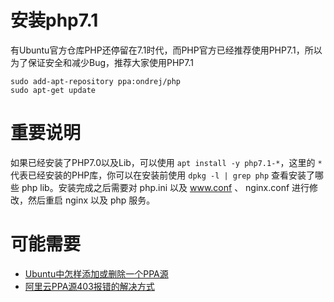 # 安装php7.1
有Ubuntu官方仓库PHP还停留在7.1时代，而PHP官方已经推荐使用PHP7.1，所以为了保证安全和减少Bug，推荐大家使用PHP7.1

```shell
sudo add-apt-repository ppa:ondrej/php
sudo apt-get update
```
# 重要说明
如果已经安装了PHP7.0以及Lib，可以使用 `apt install -y php7.1-*`，这里的 `*` 代表已经安装的PHP库，你可以在安装前使用 `dpkg -l | grep php` 查看安装了哪些 php lib。安装完成之后需要对 php.ini 以及 www.conf 、 nginx.conf 进行修改，然后重启 nginx 以及 php 服务。

# 可能需要
- [Ubuntu中怎样添加或删除一个PPA源](https://github.com/isLishude/blog/issues/48)
- [阿里云PPA源403报错的解决方式](https://github.com/isLishude/blog/issues/36)